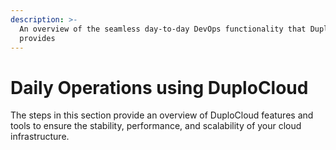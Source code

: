 ```yaml
---
description: >-
  An overview of the seamless day-to-day DevOps functionality that DuploCloud
  provides
---
```


# Daily Operations using DuploCloud

The steps in this section provide an overview of DuploCloud features and tools to ensure the stability, performance, and scalability of your cloud infrastructure.

